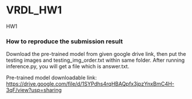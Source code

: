 # VRDL_HW1
HW1

### How to reproduce the submission result
Download the pre-trained model from given google drive link, then put the testing images and testing_img_order.txt within same folder. After running inference.py, you will get a file which is answer.txt.

Pre-trained model downloadable link: https://drive.google.com/file/d/1SYPdhs4rqHBAQpfx3jpzYnxBmC4H-3qF/view?usp=sharing
